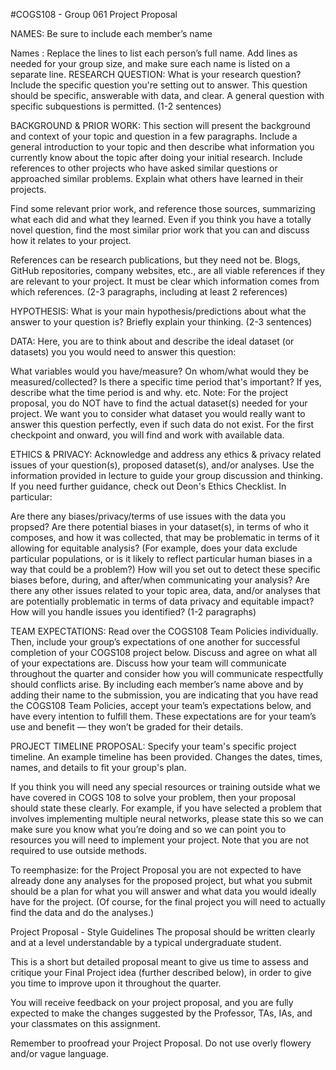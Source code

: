 #COGS108 - Group 061 Project Proposal

NAMES: Be sure to include each member’s name

Names : Replace the lines to list each person’s full name. Add lines as needed for your group size, and make sure each name is listed on a separate line.
RESEARCH QUESTION: What is your research question? Include the specific question you're setting out to answer. This question should be specific, answerable with data, and clear. A general question with specific subquestions is permitted. (1-2 sentences)

BACKGROUND & PRIOR WORK: This section will present the background and context of your topic and question in a few paragraphs. Include a general introduction to your topic and then describe what information you currently know about the topic after doing your initial research. Include references to other projects who have asked similar questions or approached similar problems. Explain what others have learned in their projects.

Find some relevant prior work, and reference those sources, summarizing what each did and what they learned. Even if you think you have a totally novel question, find the most similar prior work that you can and discuss how it relates to your project.

References can be research publications, but they need not be. Blogs, GitHub repositories, company websites, etc., are all viable references if they are relevant to your project. It must be clear which information comes from which references. (2-3 paragraphs, including at least 2 references)

HYPOTHESIS: What is your main hypothesis/predictions about what the answer to your question is? Briefly explain your thinking. (2-3 sentences)

DATA: Here, you are to think about and describe the ideal dataset (or datasets) you you would need to answer this question:

What variables would you have/measure?
On whom/what would they be measured/collected?
Is there a specific time period that's important? If yes, describe what the time period is and why.
etc.
Note: For the project proposal, you do NOT have to find the actual dataset(s) needed for your project. We want you to consider what dataset you would really want to answer this question perfectly, even if such data do not exist. For the first checkpoint and onward, you will find and work with available data.

ETHICS & PRIVACY: Acknowledge and address any ethics & privacy related issues of your question(s), proposed dataset(s), and/or analyses. Use the information provided in lecture to guide your group discussion and thinking. If you need further guidance, check out Deon's Ethics Checklist. In particular:

Are there any biases/privacy/terms of use issues with the data you propsed?
Are there potential biases in your dataset(s), in terms of who it composes, and how it was collected, that may be problematic in terms of it allowing for equitable analysis? (For example, does your data exclude particular populations, or is it likely to reflect particular human biases in a way that could be a problem?)
How will you set out to detect these specific biases before, during, and after/when communicating your analysis?
Are there any other issues related to your topic area, data, and/or analyses that are potentially problematic in terms of data privacy and equitable impact?
How will you handle issues you identified?
(1-2 paragraphs)

TEAM EXPECTATIONS: Read over the COGS108 Team Policies individually. Then, include your group’s expectations of one another for successful completion of your COGS108 project below. Discuss and agree on what all of your expectations are. Discuss how your team will communicate throughout the quarter and consider how you will communicate respectfully should conflicts arise. By including each member’s name above and by adding their name to the submission, you are indicating that you have read the COGS108 Team Policies, accept your team’s expectations below, and have every intention to fulfill them. These expectations are for your team’s use and benefit — they won’t be graded for their details.

PROJECT TIMELINE PROPOSAL: Specify your team's specific project timeline. An example timeline has been provided. Changes the dates, times, names, and details to fit your group's plan.

If you think you will need any special resources or training outside what we have covered in COGS 108 to solve your problem, then your proposal should state these clearly. For example, if you have selected a problem that involves implementing multiple neural networks, please state this so we can make sure you know what you’re doing and so we can point you to resources you will need to implement your project. Note that you are not required to use outside methods.

To reemphasize: for the Project Proposal you are not expected to have already done any analyses for the proposed project, but what you submit should be a plan for what you will answer and what data you would ideally have for the project. (Of course, for the final project you will need to actually find the data and do the analyses.)

Project Proposal - Style Guidelines
The proposal should be written clearly and at a level understandable by a typical undergraduate student.

This is a short but detailed proposal meant to give us time to assess and critique your Final Project idea (further described below), in order to give you time to improve upon it throughout the quarter.

You will receive feedback on your project proposal, and you are fully expected to make the changes suggested by the Professor, TAs, IAs, and your classmates on this assignment.

Remember to proofread your Project Proposal. Do not use overly flowery and/or vague language.
